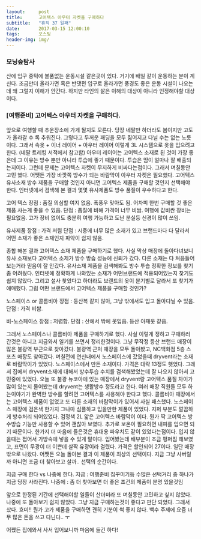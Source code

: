 ```yaml
---          
layout:	    post          
title: 	    고어텍스 아우터 자켓을 구매하다
subtitle:   "휴직 37 일째"          
date:       2017-03-15 12:00:10   
tags:       포스팅          
header-img: img/
---          
```



### 모닝숲탐사
산에 입구 중턱에 볼품없는 운동시설 같은곳이 있다. 거기에 배일 같이 운동하는 분이 계신다. 조금만더 올라가면 혹은 반댓편 입구로 올라가면 풍경도 좋은 운동 시설이 나오는데 왜 그럴지 이해가 안간다. 하지만 타인의 삶은 이해의 대상이 아니라 인정해야할 대상이다.  


### [여행준비] 고어텍스 아우터 자켓을 구매하다.
앞으로 여행할 때 추운장소에 가게 될지도 모른다. 당장 네팔만 하더라도 봄이지만 고도가 올라갈 수 록 추워진다. 그렇다고 두꺼운 패딩을 모두 짊어지고 다닐 수는 없는 노릇이다. 그래서 속옷 + 이너 레이어 + 아우터 레이어 이렇게 3L 시스템으로 옷을 입으려고 한다. (네팔 트레킹 서적에서 참고함) 아우터 레이어는 고어텍스 소재로 된 것이 가장 좋은데 그 이유는 방수 뿐만 아니라 투습에 좋기 때문이다. 투습은 땀이 얼마나 잘 배출되는지이다. 그런데 문제는 고어텍스 자켓이 무지하게 비싸다는점이다. 그래서 며칠동안 고민 했다. 어쨋든 가장 바깟쪽 방수가 되는 바람막이 아우터 자켓은 필요했다. 고어텍스 유사소재 방수 제품을 구매할 것인지 아니면 고어텍스 제품을 구매할 것인지 선택해야 한다. 인터넷에서 검색해 본 결과 몇몇 유사제품도 방수 품질이 우수하다고 한다.

고어 텍스
장점 : 품질 의심할 여지 없음. 폭풍우 맞아도 됨. 어차피 한번 구매할 것 좋은 제품 사는게 좋을 수 있음.
단점 : 품질에 비해 가격이 너무 비쌈. 여행에 값비싼 장비는 필요없음. 고가 장비 없이도 충분히 여행 가능하고 도난 분실등 신경이 많이 쓰임.

유사제품
장점 : 가격 저렴
단점 : 시중에 너무 많은 소재가 있고 브랜드마다 다 달라서 어떤 소재가 좋은 소재인지 파악이 쉽지 않음.

종합 해본 결과 고어텍스 소재 제품을 구매하기로 했다. 사실 막상 매장에 돌아다녀보니 유사 소재보다 고어텍스 소제가 방수 방습 성능에 신뢰가 갔다. 다른 소재는 다 처음들어보는거라 믿음이 잘 안갔다. 유사소재 제품을 검색해봐도 방수 투습 정확한 정보를 찾기 좀 어려웠다. 인터넷에 정확하게 나와있는 소재가 어떤브랜드에 적용되어있는지 찾기도 쉽지 않았다. 그리고 설사 찾았다고 하더라도 브랜드의 옷이 분기별로 달라서 또 찾기가 애매했다. 그럼 어떤 브랜드에서 고어텍스 제품을 구매할 것인가?

노스페이스 or 콜롬비아
장점 : 등산복 같지 않아, 그냥 밖에서도 입고 돌아다닐 수 있음.
단점 : 가격 비쌈.

비-노스페이스
장점 : 저렴함.
단점 : 산에서 밖에 못입음. 등산 아재옷 같음.

그래서 노스페이스나 콜롬비아 제품을 구매하기로 했다. 사실 이렇게 정하고 구매하러 간것은 아니고 지금와서 일기를 쓰면서 정리한것이다. 그냥 무작정 등산 브랜드 매장이 많은 불광역 부근으로 찾아갔다. 불광역 근처 매장을 모두 돌아봤고, NC백화점 5층 스포츠 매장도 찾아갔다. 며칠전에 연신내에서 노스페이스에 갔었을때 dryvent라는 소재로 바람막이가 있었다. 노스페이스에서 만든 소재이다. 가격은 대략 13정도 햇었다. 그래서 집에서 dryvent소재에 대해서 방수투습 수치를 검색해봤었는데 잘 나오지 않아서 고민중에 있었다. 오늘 또 불광 뉴코아에 있는 매장에서 dryvent랑 고어텍스 품질 차이가 많이 있는지 물어봤는데 dryvent는 생활방수 정도라고 한다. 여러 매장 직원들 모두 하는이야기가 완벽한 방수를 할려면 고어텍스를 사용해야 한다고 했다. 콜롬비아 매장에서는 고어텍스 제품이 없었고 또 다른 소재의 바람막이가 있어서 사실 패스했다. 노스페이스 매장에 검은색 한가지 그나마 심플하고 입을만한 제품이 있었다. 지퍼 부분도 깔끔하게 방수처리 되어있었다. 검정색 2L 얇은 고어텍스 바람막이 이다. 뭔가 딱 고어텍스 방수방습 기능만 사용할 수 있어 괜찮아 보였다. 추가로 보온이 필요하면 내피를 입으면 되기 때문이다. 한가지 더 마음에 들은것은 휴대용 파우치도 같이 있었다는점이다. 입지 않을때는 접어서 가방속에 넣을 수 있게 말이다. 입어봤는데 배부분이 조금 펑퍼짐 해보였고, 표면이 무광이 더 이쁜데 살짝 유광이라 걸렸다. 가격은 할인되어 27이다. 일단 매장 밖으로 나왔다. 어쨋든 오늘 돌아본 결과 이 제품이 최상의 선택이다. 지금 그냥 사버릴까 아니면 조금 더 찾아보고 살까.. 선택의 순간이다.

지금 구매 한다 vs 나중에 한다.
지금 : 여행준비 집꾸미기등 수많은 선택거리 중 하나가 지금 당장 사라진다.
나중에 : 좀 더 찾아보면 더 좋은 조건의 제품이 분명 있을것임

앞으로 한정된 기간에 선택해야할 일들이 산더미라 또 며칠동안 고민하고 싶지 않았다.나중에 또 돌아보기 쉽지 않았다. 그냥 지금 구매하는것이 좋다고 판단 되었다. 그래서 샀다. 흐미!! 뭔가 고가 제품을 구매하면 괜히 기분이 썩 좋지 않다. 백수 주제에 요즘 너무 많은 돈을 쓰고 다닌다.. ㅜ

어쨌든 집에와서 사서 입어보니까 마음에 들긴 하다! 
